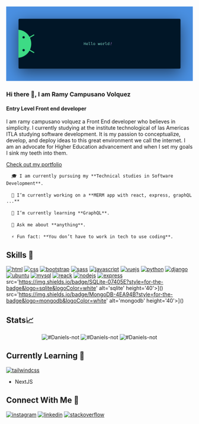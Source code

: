 ![Front end developer](https://github.com/Daniels-not/Daniels-not/blob/main/banner.png)

### Hi there 👋, I am Ramy Campusano Volquez
#### Entry Level Front end developer

I am ramy campusano volquez a Front End developer who believes in simplicity. I currently studying at the institute technological of las Americas ITLA studying software development. It is my passion to conceptualize, develop, and deploy ideas to this great environment we call the internet. I am an advocate for Higher Education advancement and when I set my goals I sink my teeth into them.

[Check out my portfolio](https://portfolio-daniels-not.vercel.app/)

        
      🎓 I am currently pursuing my **Technical studies in Software Development**.
        
      🔭 I’m currently working on a **MERM app with react, express, graphQL ...**
        
      🌱 I’m currently learning **GraphQL**.
        
      💬 Ask me about **anything**.
        
      ⚡ Fun fact: **You don’t have to work in tech to use coding**. 

## Skills 🚀

[<img src='https://img.shields.io/badge/HTML5-E34F26?style=for-the-badge&logo=html5&logoColor=white' alt='html' height='40'>]() [<img src='https://img.shields.io/badge/CSS3-1572B6?style=for-the-badge&logo=css3&logoColor=white' alt='css' height='40'>]() [<img src='https://img.shields.io/badge/Bootstrap-563D7C?style=for-the-badge&logo=bootstrap&logoColor=white' alt='bootstrap' height='40'>]() [<img src='https://img.shields.io/badge/Sass-CC6699?style=for-the-badge&logo=sass&logoColor=white' alt='sass' height='40'>]() [<img src='https://img.shields.io/badge/JavaScript-F7DF1E?style=for-the-badge&logo=javascript&logoColor=black' alt='javascript' height='40'>]() [<img src='https://img.shields.io/badge/Vue.js-35495E?style=for-the-badge&logo=vue.js&logoColor=4FC08D' alt='vuejs' height='40'>]() [<img src='https://img.shields.io/badge/Python-14354C?style=for-the-badge&logo=python&logoColor=white' alt='python' height='40'>]() [<img src='https://img.shields.io/badge/Django-092E20?style=for-the-badge&logo=django&logoColor=white' alt='django' height='40'>]() [<img src='https://img.shields.io/badge/Markdown-000000?style=for-the-badge&logo=markdown&logoColor=white' alt='ubuntu' height='40'>]() [<img src='https://img.shields.io/badge/MySQL-00000F?style=for-the-badge&logo=mysql&logoColor=white' alt='mysql' height='40'>]() [<img src='https://img.shields.io/badge/React-20232A?style=for-the-badge&logo=react&logoColor=61DAFB' alt='reack' height='40'>]() [<img src='https://img.shields.io/badge/Node.js-43853D?style=for-the-badge&logo=node.js&logoColor=white' alt='nodejs' height='40'>]() [<img src='https://img.shields.io/badge/Express.js-404D59?style=for-the-badge' alt='express' height='40'>]() 
src='https://img.shields.io/badge/SQLite-07405E?style=for-the-badge&logo=sqlite&logoColor=white' alt='sqlite' height='40'>]()
src='https://img.shields.io/badge/MongoDB-4EA94B?style=for-the-badge&logo=mongodb&logoColor=white' alt='mongodb' height='40'>]()



## Stats📈
<p align="center">
    <img width="40%" src="https://github-readme-stats.vercel.app/api/top-langs?username=Daniels-not&show_icons=true&theme=dracula&title_color=ff8000&text_color=ffffff&bg_color=6a6a6a&locale=en&layout=compact&hide_border=true" alt="#Daniels-not" /> 
    <img width="48%" src="https://github-readme-stats.vercel.app/api?username=Daniels-not&show_icons=true&theme=dracula&title_color=ff8000&text_color=ffffff&bg_color=6a6a6a&locale=en&hide_border=true" alt="#Daniels-not" />
    <img width="48%" src="https://github-readme-streak-stats.herokuapp.com/?user=Daniels-not&theme=highcontrast&hide_border=true" alt="#Daniels-not" />
</p>

## Currently Learning 📖
[<img src='https://img.shields.io/badge/Tailwind_CSS-38B2AC?style=for-the-badge&logo=tailwind-css&logoColor=white' alt='tailwindcss' height='40'>]()
- NextJS

## Connect With Me 📱

[<img src='https://img.shields.io/badge/Instagram-E4405F?style=for-the-badge&logo=instagram&logoColor=white' alt='instagram' height='40'>](https://www.instagram.com/hr_daniels22/) [<img src='https://img.shields.io/badge/LinkedIn-0077B5?style=for-the-badge&logo=linkedin&logoColor=white' alt='linkedin' height='40'>](https://www.linkedin.com/in/ramy-daniel-campusano-volquez-a110ba14a/)  [<img src='https://img.shields.io/badge/Stack_Overflow-FE7A16?style=for-the-badge&logo=stack-overflow&logoColor=white' alt='stackoverflow' height='40'>](https://stackoverflow.com/users/14321654/hr-daniels)  


